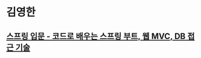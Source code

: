 # 김영한

## [스프링 입문 - 코드로 배우는 스프링 부트, 웹 MVC, DB 접근 기술](https://github.com/Jinuk93/TIL/blob/master/Spring/YoungHan/Introduction/README.md)

